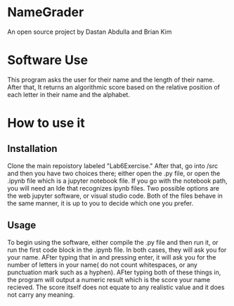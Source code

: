 # NameGrader
An open source project by Dastan Abdulla and Brian Kim
# Software Use
This program asks the user for their name and the length of their name. After that, It returns an algorithmic score based on the relative position of each letter in their name and the alphabet.
# How to use it
## Installation
Clone the main repoistory labeled "Lab6Exercise." After that, go into /src and then you have two choices there; either open the .py file, or open the .ipynb file which is a jupyter notebook file. If you go with the notebook path, you will need an Ide that recognizes ipynb files. Two possible options are the web jupyter software, or visual studio code. Both of the files behave in the same manner, it is up to you to decide which one you prefer.
## Usage
To begin using the software, either compile the .py file and then run it, or run the first code block in the .ipynb file. In both cases, they will ask you for your name. AFter typing that in and pressing enter, it will ask you for the number of letters in your name( do not count whitespaces, or any punctuation mark such as a hyphen). AFter typing both of these things in, the program will output a numeric result which is the score your name recieved. The score itself does not equate to any realistic value and it does not carry any meaning.

